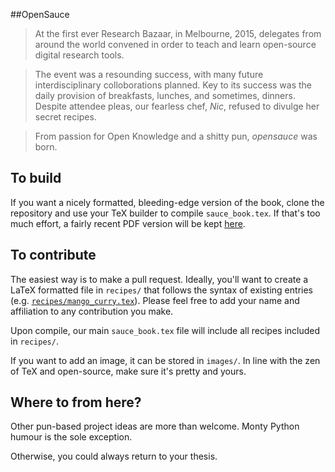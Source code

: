 #\#OpenSauce

> At the first ever Research Bazaar, in Melbourne, 2015, delegates from around the world convened in order to teach and learn open-source digital research tools.

> The event was a resounding success, with many future interdisciplinary colloborations planned. Key to its success was the daily provision of breakfasts, lunches, and sometimes, dinners. Despite attendee pleas, our fearless chef, *Nic*, refused to divulge her secret recipes.

> From passion for Open Knowledge and a shitty pun, *opensauce* was born.

## To build

If you want a nicely formatted, bleeding-edge version of the book, clone the repository and use your TeX builder to compile `sauce_book.tex`. If that's too much effort, a fairly recent PDF version will be kept [here](https://github.com/interrogator/opensauce/blob/master/sauce_book.pdf).

## To contribute

The easiest way is to make a pull request. Ideally, you'll want to create a LaTeX formatted file in `recipes/` that follows the syntax of existing entries (e.g. [`recipes/mango_curry.tex`](https://github.com/interrogator/opensauce/blob/master/recipes/mango_curry.tex)). Please feel free to add your name and affiliation to any contribution you make.

Upon compile, our main `sauce_book.tex` file will include all recipes included in `recipes/`.

If you want to add an image, it can be stored in `images/`. In line with the zen of TeX and open-source, make sure it's pretty and yours.

## Where to from here?

Other pun-based project ideas are more than welcome. Monty Python humour is the sole exception.

Otherwise, you could always return to your thesis.

